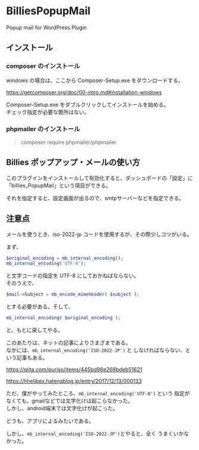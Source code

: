 # BilliesPopupMail
Popup mail for WordPress Plugin

インストール
-------

### composer のインストール

windows の場合は、ここから Composer-Setup.exe をダウンロードする。

https://getcomposer.org/doc/00-intro.md#installation-windows

Composer-Setup.exe をダブルクリックしてインストールを始める。  
チェック指定が必要な箇所はない。

### phpmailer のインストール

> composer require phpmailer/phpmailer

## Billies ポップアップ・メールの使い方

このプラグインをインストールして有効化すると、ダッシュボードの「設定」に
「billies_PopupMail」という項目ができる。

それを指定すると、設定画面が出るので、smtpサーバーなどを指定できる。

## 注意点

メールを使うとき、iso-2022-jp コードを使用するが、その際少しコツがいる。

まず、

``` php
$original_encoding = mb_internal_encoding();
mb_internal_encoding('UTF-8');
```

と文字コードの指定を UTF-8 にしておかねばならない。  
そのうえで、

``` php
$mail->Subject = mb_encode_mimeheader( $subject );
```

とする必要がある。そして、

``` php
mb_internal_encoding( $original_encoding );
```

と、もとに戻してやる。

このあたりは、ネットの記事によりさまざまである。  
なかには、`mb_internal_encoding('ISO-2022-JP')` と
しなければならない、という記事もある。

https://qiita.com/puriso/items/445bd98e268bdeb51621

https://hhelibex.hatenablog.jp/entry/2017/12/13/000133

ただ、僕がやってみたところ、`mb_internal_encoding('UTF-8')` という
指定がなくても、gmailなどでは文字化けは起こらなかった。  
しかし、android端末では文字化けが起こった。

どうも、アプリによるみたいである。

しかし、`mb_internal_encoding('ISO-2022-JP')`とやると、全く
うまくいかなかった。

 <!-- 修正時刻: Tue Jan 25 19:06:55 2022 -->
